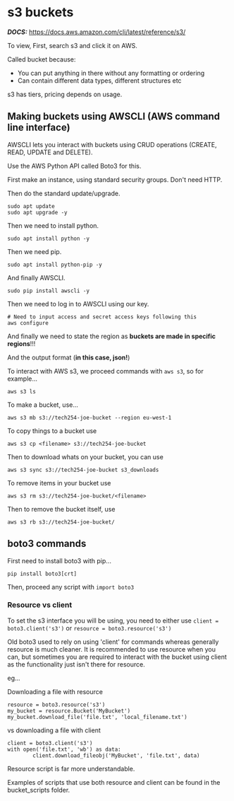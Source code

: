 # s3 buckets

***DOCS:*** https://docs.aws.amazon.com/cli/latest/reference/s3/

To view, First, search s3 and click it on AWS.

Called bucket because:
- You can put anything in there without any formatting or ordering
- Can contain different data types, different structures etc

s3 has tiers, pricing depends on usage.

## Making buckets using AWSCLI (AWS command line interface)

AWSCLI lets you interact with buckets using CRUD operations (CREATE, READ, UPDATE and DELETE).

Use the AWS Python API called Boto3 for this.

First make an instance, using standard security groups. Don't need HTTP.

Then do the standard update/upgrade.

``` 
sudo apt update
sudo apt upgrade -y
```

Then we need to install python.

```
sudo apt install python -y
```

Then we need pip.

```
sudo apt install python-pip -y
```

And finally AWSCLI.

``` 
sudo pip install awscli -y
```

Then we need to log in to AWSCLI using our key.

``` 
# Need to input access and secret access keys following this
aws configure
```

And finally we need to state the region as **buckets are made in specific regions**!!!

And the output format (**in this case, json!**)

To interact with AWS s3, we proceed commands with `aws s3`, so for example...
```
aws s3 ls
```

To make a bucket, use...
```
aws s3 mb s3://tech254-joe-bucket --region eu-west-1
```

To copy things to a bucket use 
```
aws s3 cp <filename> s3://tech254-joe-bucket
```

Then to download whats on your bucket, you can use
``` 
aws s3 sync s3://tech254-joe-bucket s3_downloads
```

To remove items in your bucket use
``` 
aws s3 rm s3://tech254-joe-bucket/<filename>
```

Then to remove the bucket itself, use 
```
aws s3 rb s3://tech254-joe-bucket/
```

## boto3 commands

First need to install boto3 with pip...
``` 
pip install boto3[crt]
```

Then, proceed any script with `import boto3`

### Resource vs client

To set the s3 interface you will be using, you need to either use `client = boto3.client('s3')` or `resource = boto3.resource('s3')`

Old boto3 used to rely on using 'client' for commands whereas generally resource is much cleaner. It is recommended to use resource when you can, but sometimes you are required to interact with the bucket using client as the functionality just isn't there for resource.

eg...

Downloading a file with resource
```
resource = boto3.resource('s3')
my_bucket = resource.Bucket('MyBucket')
my_bucket.download_file('file.txt', 'local_filename.txt')
```
vs downloading a file with client
``` 
client = boto3.client('s3')
with open('file.txt', 'wb') as data:
        client.download_fileobj('MyBucket', 'file.txt', data)
```

Resource script is far more understandable.

Examples of scripts that use both resource and client can be found in the bucket_scripts folder.
